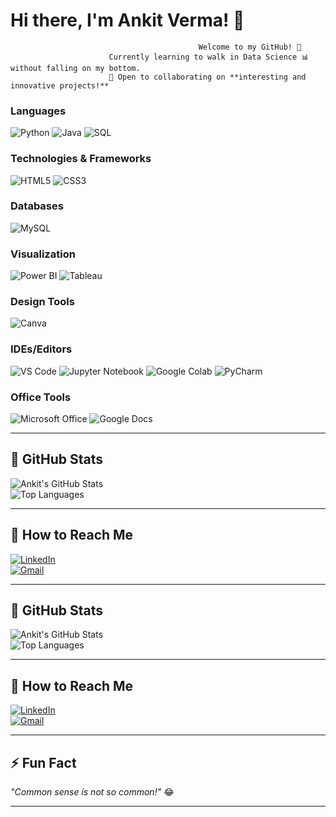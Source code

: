 # Hi there, I'm Ankit Verma! 👋  

                                              Welcome to my GitHub! 🚀  
                          Currently learning to walk in Data Science 📊 without falling on my bottom.  
                          🌟 Open to collaborating on **interesting and innovative projects!**


### **Languages**
![Python](https://img.shields.io/badge/-Python-3776AB?logo=python&logoColor=white) ![Java](https://img.shields.io/badge/-Java-007396?logo=java&logoColor=white) ![SQL](https://img.shields.io/badge/-SQL-4479A1?logo=postgresql&logoColor=white)

### **Technologies & Frameworks**
![HTML5](https://img.shields.io/badge/-HTML5-E34F26?logo=html5&logoColor=white) ![CSS3](https://img.shields.io/badge/-CSS3-1572B6?logo=css3&logoColor=white)

### **Databases**
![MySQL](https://img.shields.io/badge/-MySQL-4479A1?logo=mysql&logoColor=white)

### **Visualization**
![Power BI](https://img.shields.io/badge/-Power_BI-F2C811?logo=powerbi&logoColor=black) ![Tableau](https://img.shields.io/badge/-Tableau-E97627?logo=tableau&logoColor=white)

### **Design Tools**
![Canva](https://img.shields.io/badge/-Canva-00C4CC?logo=canva&logoColor=white) 

### **IDEs/Editors**
![VS Code](https://img.shields.io/badge/-VS_Code-0078D4?logo=visual-studio-code&logoColor=white) ![Jupyter Notebook](https://img.shields.io/badge/-Jupyter-EEA320?logo=jupyter&logoColor=black) ![Google Colab](https://img.shields.io/badge/-Google_Colab-F9AB00?logo=google-colab&logoColor=black) ![PyCharm](https://img.shields.io/badge/-PyCharm-000000?logo=pycharm&logoColor=white)

### **Office Tools**
![Microsoft Office](https://img.shields.io/badge/-Microsoft_Office-D83B01?logo=microsoft-office&logoColor=white) ![Google Docs](https://img.shields.io/badge/-Google_Docs-4285F4?logo=google-docs&logoColor=white)

---

## 🌟 **GitHub Stats**
![Ankit's GitHub Stats](https://github-readme-stats.vercel.app/api?username=ankit-verma&show_icons=true&theme=radical)  
![Top Languages](https://github-readme-stats.vercel.app/api/top-langs/?username=ankit-verma&layout=compact&theme=radical)  

---

## 📣 **How to Reach Me**  
[![LinkedIn](https://img.shields.io/badge/-LinkedIn-0077B5?logo=linkedin&logoColor=white)](https://linkedin.com)  
[![Gmail](https://img.shields.io/badge/-Gmail-D14836?logo=gmail&logoColor=white)](mailto:your_email@gmail.com)  

---

## 🌟 **GitHub Stats**
![Ankit's GitHub Stats](https://github-readme-stats.vercel.app/api?username=ankit-verma&show_icons=true&theme=radical)  
![Top Languages](https://github-readme-stats.vercel.app/api/top-langs/?username=ankit-verma&layout=compact&theme=radical)  

---

## 📣 **How to Reach Me**  
[![LinkedIn](https://img.shields.io/badge/-LinkedIn-0077B5?logo=linkedin&logoColor=white)](https://linkedin.com)  
[![Gmail](https://img.shields.io/badge/-Gmail-D14836?logo=gmail&logoColor=white)](mailto:your_email@gmail.com)  

---

## ⚡ **Fun Fact**  
*"Common sense is not so common!"* 😂  

---

